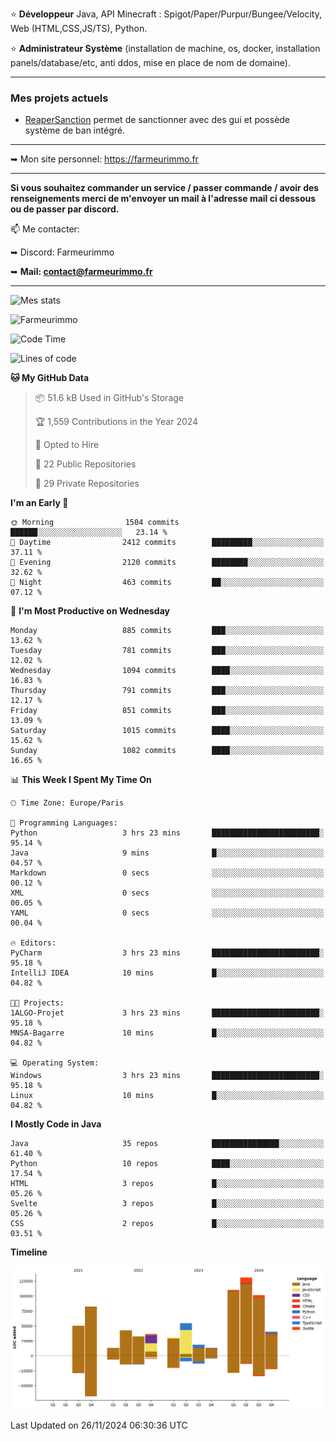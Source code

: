 ⭐ **Développeur** Java, API Minecraft : Spigot/Paper/Purpur/Bungee/Velocity, Web (HTML,CSS,JS/TS), Python.

⭐ **Administrateur Système** (installation de machine, os, docker, installation panels/database/etc, anti ddos, mise en place de nom de domaine).

---

### Mes projets actuels
- [ReaperSanction](https://www.spigotmc.org/resources/reapersanction.89580/) permet de sanctionner avec des gui et possède système de ban intégré.

---

➥ Mon site personnel: https://farmeurimmo.fr

---

**Si vous souhaitez commander un service / passer commande / avoir des renseignements merci de m'envoyer un mail à l'adresse mail ci dessous ou de passer par discord.**

📫 Me contacter:
 
   ➥ Discord: Farmeurimmo
   
   ➥ **Mail: contact@farmeurimmo.fr**

---

![Mes stats](https://github-readme-stats.farmeurimmo.fr/api?username=Farmeurimmo&count_private=true&show_icons=true&theme=radical)

<img src="https://komarev.com/ghpvc/?username=Farmeurimmo" alt="Farmeurimmo" />

<!--START_SECTION:waka-->
![Code Time](http://img.shields.io/badge/Code%20Time-1%2C669%20hrs%2045%20mins-blue)

![Lines of code](https://img.shields.io/badge/From%20Hello%20World%20I%27ve%20Written-757.9%20thousand%20lines%20of%20code-blue)

**🐱 My GitHub Data** 

> 📦 51.6 kB Used in GitHub's Storage 
 > 
> 🏆 1,559 Contributions in the Year 2024
 > 
> 💼 Opted to Hire
 > 
> 📜 22 Public Repositories 
 > 
> 🔑 29 Private Repositories 
 > 
**I'm an Early 🐤** 

```text
🌞 Morning                1504 commits        ██████░░░░░░░░░░░░░░░░░░░   23.14 % 
🌆 Daytime                2412 commits        █████████░░░░░░░░░░░░░░░░   37.11 % 
🌃 Evening                2120 commits        ████████░░░░░░░░░░░░░░░░░   32.62 % 
🌙 Night                  463 commits         ██░░░░░░░░░░░░░░░░░░░░░░░   07.12 % 
```
📅 **I'm Most Productive on Wednesday** 

```text
Monday                   885 commits         ███░░░░░░░░░░░░░░░░░░░░░░   13.62 % 
Tuesday                  781 commits         ███░░░░░░░░░░░░░░░░░░░░░░   12.02 % 
Wednesday                1094 commits        ████░░░░░░░░░░░░░░░░░░░░░   16.83 % 
Thursday                 791 commits         ███░░░░░░░░░░░░░░░░░░░░░░   12.17 % 
Friday                   851 commits         ███░░░░░░░░░░░░░░░░░░░░░░   13.09 % 
Saturday                 1015 commits        ████░░░░░░░░░░░░░░░░░░░░░   15.62 % 
Sunday                   1082 commits        ████░░░░░░░░░░░░░░░░░░░░░   16.65 % 
```


📊 **This Week I Spent My Time On** 

```text
🕑︎ Time Zone: Europe/Paris

💬 Programming Languages: 
Python                   3 hrs 23 mins       ████████████████████████░   95.14 % 
Java                     9 mins              █░░░░░░░░░░░░░░░░░░░░░░░░   04.57 % 
Markdown                 0 secs              ░░░░░░░░░░░░░░░░░░░░░░░░░   00.12 % 
XML                      0 secs              ░░░░░░░░░░░░░░░░░░░░░░░░░   00.05 % 
YAML                     0 secs              ░░░░░░░░░░░░░░░░░░░░░░░░░   00.04 % 

🔥 Editors: 
PyCharm                  3 hrs 23 mins       ████████████████████████░   95.18 % 
IntelliJ IDEA            10 mins             █░░░░░░░░░░░░░░░░░░░░░░░░   04.82 % 

🐱‍💻 Projects: 
1ALGO-Projet             3 hrs 23 mins       ████████████████████████░   95.18 % 
MNSA-Bagarre             10 mins             █░░░░░░░░░░░░░░░░░░░░░░░░   04.82 % 

💻 Operating System: 
Windows                  3 hrs 23 mins       ████████████████████████░   95.18 % 
Linux                    10 mins             █░░░░░░░░░░░░░░░░░░░░░░░░   04.82 % 
```

**I Mostly Code in Java** 

```text
Java                     35 repos            ███████████████░░░░░░░░░░   61.40 % 
Python                   10 repos            ████░░░░░░░░░░░░░░░░░░░░░   17.54 % 
HTML                     3 repos             █░░░░░░░░░░░░░░░░░░░░░░░░   05.26 % 
Svelte                   3 repos             █░░░░░░░░░░░░░░░░░░░░░░░░   05.26 % 
CSS                      2 repos             █░░░░░░░░░░░░░░░░░░░░░░░░   03.51 % 
```



**Timeline**

![Lines of Code chart](https://raw.githubusercontent.com/Farmeurimmo/Farmeurimmo/main/assets/bar_graph.png)


 Last Updated on 26/11/2024 06:30:36 UTC
<!--END_SECTION:waka-->
